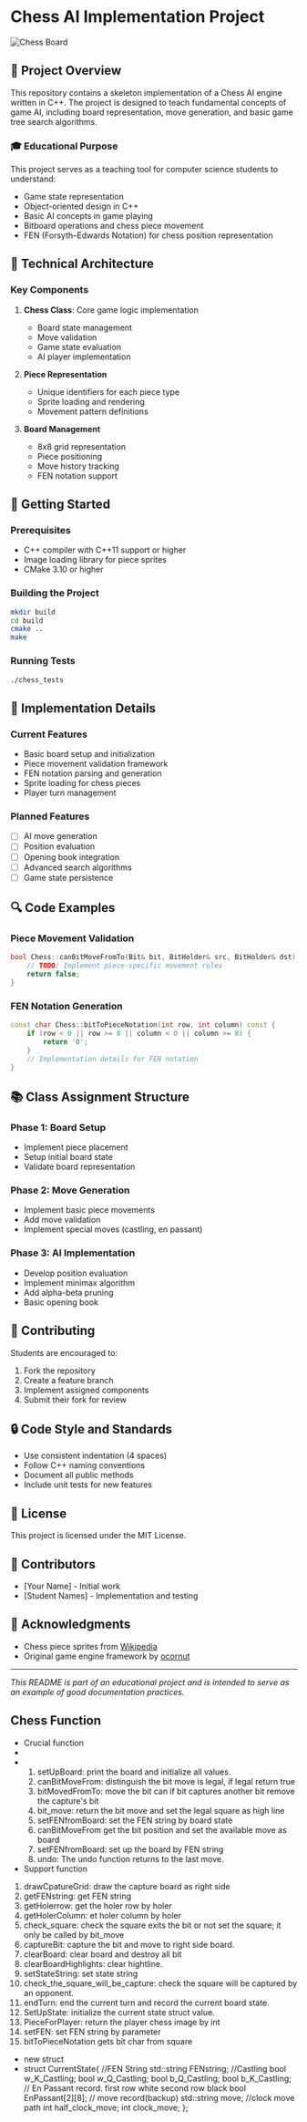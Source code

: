 # Chess AI Implementation Project

![Chess Board](https://raw.githubusercontent.com/zaphodgjd/class-chess-123/main/chess/w_king.png)

## 🎯 Project Overview
This repository contains a skeleton implementation of a Chess AI engine written in C++. The project is designed to teach fundamental concepts of game AI, including board representation, move generation, and basic game tree search algorithms.

### 🎓 Educational Purpose
This project serves as a teaching tool for computer science students to understand:
- Game state representation
- Object-oriented design in C++
- Basic AI concepts in game playing
- Bitboard operations and chess piece movement
- FEN (Forsyth–Edwards Notation) for chess position representation

## 🔧 Technical Architecture

### Key Components
1. **Chess Class**: Core game logic implementation
   - Board state management
   - Move validation
   - Game state evaluation
   - AI player implementation

2. **Piece Representation**
   - Unique identifiers for each piece type
   - Sprite loading and rendering
   - Movement pattern definitions

3. **Board Management**
   - 8x8 grid representation
   - Piece positioning
   - Move history tracking
   - FEN notation support

## 🚀 Getting Started

### Prerequisites
- C++ compiler with C++11 support or higher
- Image loading library for piece sprites
- CMake 3.10 or higher

### Building the Project
```bash
mkdir build
cd build
cmake ..
make
```

### Running Tests
```bash
./chess_tests
```

## 📝 Implementation Details

### Current Features
- Basic board setup and initialization
- Piece movement validation framework
- FEN notation parsing and generation
- Sprite loading for chess pieces
- Player turn management

### Planned Features
- [ ] AI move generation
- [ ] Position evaluation
- [ ] Opening book integration
- [ ] Advanced search algorithms
- [ ] Game state persistence

## 🔍 Code Examples

### Piece Movement Validation
```cpp
bool Chess::canBitMoveFromTo(Bit& bit, BitHolder& src, BitHolder& dst) {
    // TODO: Implement piece-specific movement rules
    return false;
}
```

### FEN Notation Generation
```cpp
const char Chess::bitToPieceNotation(int row, int column) const {
    if (row < 0 || row >= 8 || column < 0 || column >= 8) {
        return '0';
    }
    // Implementation details for FEN notation
}
```

## 📚 Class Assignment Structure

### Phase 1: Board Setup
- Implement piece placement
- Setup initial board state
- Validate board representation

### Phase 2: Move Generation
- Implement basic piece movements
- Add move validation
- Implement special moves (castling, en passant)

### Phase 3: AI Implementation
- Develop position evaluation
- Implement minimax algorithm
- Add alpha-beta pruning
- Basic opening book

## 🤝 Contributing
Students are encouraged to:
1. Fork the repository
2. Create a feature branch
3. Implement assigned components
4. Submit their fork for review

## 🔒 Code Style and Standards
- Use consistent indentation (4 spaces)
- Follow C++ naming conventions
- Document all public methods
- Include unit tests for new features

## 📄 License
This project is licensed under the MIT License.

## 👥 Contributors
- [Your Name] - Initial work
- [Student Names] - Implementation and testing

## 🙏 Acknowledgments
- Chess piece sprites from [Wikipedia](https://en.wikipedia.org/wiki/Chess_piece)
- Original game engine framework by [ocornut](https://github.com/ocornut/imgui)

---
*This README is part of an educational project and is intended to serve as an example of good documentation practices.*

## Chess Function

- Crucial function
- 
- 1. setUpBoard: print the board and initialize all values.
  2. canBitMoveFrom: distinguish the bit move is legal, if legal return true
  3. bitMovedFromTo: move the bit can if bit captures another bit remove the capture's bit
  4. bit_move: return the bit move and set the legal square as high line
  5. setFENfromBoard: set the FEN string by board state
  6. canBitMoveFrom get the bit position and set the available move as board
  7. setFENfromBoard: set up the board by FEN string
  8. undo: The undo function returns to the last move.
- Support function
1. drawCpatureGrid: draw the capture board as right side
2. getFENstring: get FEN string
3. getHolerrow: get the holer row by holer
4. getHolerColumn: et holer column by holer
5. check_square: check the square exits the bit or not set the square; it only be called by bit_move
6. captureBit: capture the bit and move to right side board.
7. clearBoard: clear board and destroy all bit
8. clearBoardHighlights: clear hightline.
9. setStateString: set state string
10. check_the_square_will_be_capture: check the square will be captured by an opponent.
11. endTurn: end the current turn and record the current board state.
12. SetUpState: initialize the current state struct value.
13. PieceForPlayer: return the player chess image by int
14. setFEN: set FEN string by parameter
15. bitToPieceNotation gets bit char from square
- new struct
- struct CurrentState{
 //FEN  String
    std::string  FENstring; 
     //Castling
    bool w_K_Castling; 
    bool w_Q_Castling;
    bool b_Q_Castling;
    bool b_K_Castling;
  // En Passant record. first row white second row black
    bool  EnPassant[2][8];
  // move record(backup)
    std::string	move;
  //clock move path
    int half_clock_move;
    int clock_move;
};
